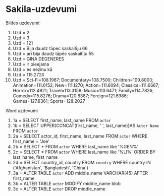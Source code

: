 # Sakila-uzdevumi
Bildes uzdevumi:
1) Uzd = 2
2) Uzd = 3
3) Uzd = 121
4) Uzd = Bija daudz tāpec saskaitīju 66
5) Uzd = arī bija daudz tāpēc saskaitīju 55
6) Uzd = GINA DEGENERES
7) Uzd = ir pieejama
8) Uzd = es nezinu kā
9) Uzd = 115.2720
10) Uzd = Sci-Fi=108.1967; Documentary=108.7500; Children=109.8000; Animation=111.0152; New=111.1270; Action=111.6094; Classics=111.6667; Horror=112.4821; Travel=113.3158; Music=113.6471; Family=114.7826; Comedy=115.8276; Drama=120.8387; Foreign=121.6986; Games=127.8361; Sports=128.2027

Word uzdevumi
1) 1a = SELECT first_name, last_name FROM `actor`
2) 1b = SELECT UPPER(CONCAT(first_name, ' ', last_name))AS `Actor Name` FROM `actor`
3) 2a = SELECT actor_id, first_name, last_name FROM `actor` WHERE first_name = 'Joe'
4) 2b = SELECT * FROM `actor` WHERE last_name like '%GEN%'
5) 2c = SELECT * FROM `actor` WHERE last_name like '%LI%' ORDER BY last_name, first_name
6) 2d = SELECT country_id, country FROM `country` WHERE country IN ('Afghanistan', 'Bangladesh', 'China')
7) 3a = ALTER TABLE `actor` ADD middle_name VARCHAR(45) AFTER first_name
8) 3b = ALTER TABLE `actor` MODIFY middle_name blob
9) 3c = ALTER TABLE `actor` DROP middle_name
